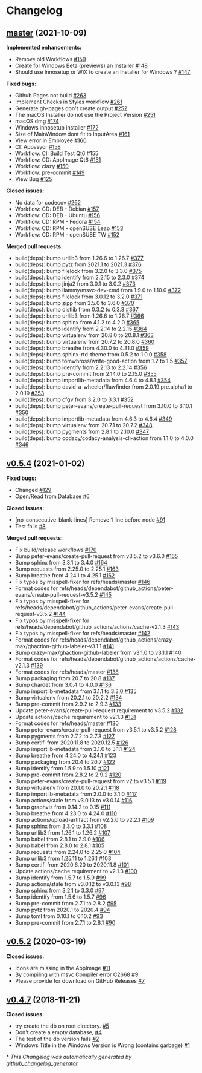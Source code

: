 # Changelog

## [master](https://github.com/jmuelbert/jmbde-QT/tree/master) (2021-10-09)

**Implemented enhancements:**

- Remove old Workflows [\#159](https://github.com/jmuelbert/jmbde-QT/issues/159)
- Create for Windows Beta \(previews\) an Installer [\#148](https://github.com/jmuelbert/jmbde-QT/issues/148)
- Should use Innosetup or WiX to create an Installer for Windows ? [\#147](https://github.com/jmuelbert/jmbde-QT/issues/147)

**Fixed bugs:**

- Github Pages not build [\#263](https://github.com/jmuelbert/jmbde-QT/issues/263)
- Implement Checks in Styles workflow [\#261](https://github.com/jmuelbert/jmbde-QT/issues/261)
- Generate gh-pages don't create output [\#252](https://github.com/jmuelbert/jmbde-QT/issues/252)
- The macOS Installer do not use the Project Version [\#251](https://github.com/jmuelbert/jmbde-QT/issues/251)
- macOS dmg [\#174](https://github.com/jmuelbert/jmbde-QT/issues/174)
- Windows innosetup installer [\#172](https://github.com/jmuelbert/jmbde-QT/issues/172)
- Size of MainWindow dont fit to InputArea [\#161](https://github.com/jmuelbert/jmbde-QT/issues/161)
- View error in Employee [\#160](https://github.com/jmuelbert/jmbde-QT/issues/160)
- CI: Appveyor [\#158](https://github.com/jmuelbert/jmbde-QT/issues/158)
- Workflow: CI: Build Test Qt6 [\#155](https://github.com/jmuelbert/jmbde-QT/issues/155)
- Workflow: CD: AppImage Qt6 [\#151](https://github.com/jmuelbert/jmbde-QT/issues/151)
- Workflow: clazy [\#150](https://github.com/jmuelbert/jmbde-QT/issues/150)
- Workflow: pre-commit [\#149](https://github.com/jmuelbert/jmbde-QT/issues/149)
- View Bug [\#125](https://github.com/jmuelbert/jmbde-QT/issues/125)

**Closed issues:**

- No data for codecov [\#262](https://github.com/jmuelbert/jmbde-QT/issues/262)
- Workflow: CD: DEB - Debian [\#157](https://github.com/jmuelbert/jmbde-QT/issues/157)
- Workflow: CD: DEB - Ubuntu [\#156](https://github.com/jmuelbert/jmbde-QT/issues/156)
- Workflow:  CD: RPM - Fedora [\#154](https://github.com/jmuelbert/jmbde-QT/issues/154)
- Workflow: CD: RPM - openSUSE Leap [\#153](https://github.com/jmuelbert/jmbde-QT/issues/153)
- Workflow: CD: RPM - openSUSE TW [\#152](https://github.com/jmuelbert/jmbde-QT/issues/152)

**Merged pull requests:**

- build\(deps\): bump urllib3 from 1.26.6 to 1.26.7 [\#377](https://github.com/jmuelbert/jmbde-QT/pull/377)
- build\(deps\): bump pytz from 2021.1 to 2021.3 [\#376](https://github.com/jmuelbert/jmbde-QT/pull/376)
- build\(deps\): bump filelock from 3.2.0 to 3.3.0 [\#375](https://github.com/jmuelbert/jmbde-QT/pull/375)
- build\(deps\): bump identify from 2.2.15 to 2.3.0 [\#374](https://github.com/jmuelbert/jmbde-QT/pull/374)
- build\(deps\): bump jinja2 from 3.0.1 to 3.0.2 [\#373](https://github.com/jmuelbert/jmbde-QT/pull/373)
- build\(deps\): bump ilammy/msvc-dev-cmd from 1.9.0 to 1.10.0 [\#372](https://github.com/jmuelbert/jmbde-QT/pull/372)
- build\(deps\): bump filelock from 3.0.12 to 3.2.0 [\#371](https://github.com/jmuelbert/jmbde-QT/pull/371)
- build\(deps\): bump zipp from 3.5.0 to 3.6.0 [\#370](https://github.com/jmuelbert/jmbde-QT/pull/370)
- build\(deps\): bump distlib from 0.3.2 to 0.3.3 [\#367](https://github.com/jmuelbert/jmbde-QT/pull/367)
- build\(deps\): bump urllib3 from 1.26.6 to 1.26.7 [\#366](https://github.com/jmuelbert/jmbde-QT/pull/366)
- build\(deps\): bump sphinx from 4.1.2 to 4.2.0 [\#365](https://github.com/jmuelbert/jmbde-QT/pull/365)
- build\(deps\): bump identify from 2.2.14 to 2.2.15 [\#364](https://github.com/jmuelbert/jmbde-QT/pull/364)
- build\(deps\): bump virtualenv from 20.8.0 to 20.8.1 [\#363](https://github.com/jmuelbert/jmbde-QT/pull/363)
- build\(deps\): bump virtualenv from 20.7.2 to 20.8.0 [\#360](https://github.com/jmuelbert/jmbde-QT/pull/360)
- build\(deps\): bump breathe from 4.30.0 to 4.31.0 [\#359](https://github.com/jmuelbert/jmbde-QT/pull/359)
- build\(deps\): bump sphinx-rtd-theme from 0.5.2 to 1.0.0 [\#358](https://github.com/jmuelbert/jmbde-QT/pull/358)
- build\(deps\): bump tomwhross/write-good-action from 1.2 to 1.5 [\#357](https://github.com/jmuelbert/jmbde-QT/pull/357)
- build\(deps\): bump identify from 2.2.13 to 2.2.14 [\#356](https://github.com/jmuelbert/jmbde-QT/pull/356)
- build\(deps\): bump pre-commit from 2.14.0 to 2.15.0 [\#355](https://github.com/jmuelbert/jmbde-QT/pull/355)
- build\(deps\): bump importlib-metadata from 4.6.4 to 4.8.1 [\#354](https://github.com/jmuelbert/jmbde-QT/pull/354)
- build\(deps\): bump david-a-wheeler/flawfinder from 2.0.19.pre.alpha1 to 2.0.19 [\#353](https://github.com/jmuelbert/jmbde-QT/pull/353)
- build\(deps\): bump cfgv from 3.2.0 to 3.3.1 [\#352](https://github.com/jmuelbert/jmbde-QT/pull/352)
- build\(deps\): bump peter-evans/create-pull-request from 3.10.0 to 3.10.1 [\#350](https://github.com/jmuelbert/jmbde-QT/pull/350)
- build\(deps\): bump importlib-metadata from 4.6.3 to 4.6.4 [\#349](https://github.com/jmuelbert/jmbde-QT/pull/349)
- build\(deps\): bump virtualenv from 20.7.1 to 20.7.2 [\#348](https://github.com/jmuelbert/jmbde-QT/pull/348)
- build\(deps\): bump pygments from 2.8.1 to 2.10.0 [\#347](https://github.com/jmuelbert/jmbde-QT/pull/347)
- build\(deps\): bump codacy/codacy-analysis-cli-action from 1.1.0 to 4.0.0 [\#346](https://github.com/jmuelbert/jmbde-QT/pull/346)

## [v0.5.4](https://github.com/jmuelbert/jmbde-QT/tree/v0.5.4) (2021-01-02)

**Fixed bugs:**

- Changed [\#129](https://github.com/jmuelbert/jmbde-QT/issues/129)
- Open/Read from Database [\#6](https://github.com/jmuelbert/jmbde-QT/issues/6)

**Closed issues:**

- \[no-consecutive-blank-lines\] Remove 1 line before node [\#91](https://github.com/jmuelbert/jmbde-QT/issues/91)
- Test fails [\#8](https://github.com/jmuelbert/jmbde-QT/issues/8)

**Merged pull requests:**

- Fix build/release workflows [\#170](https://github.com/jmuelbert/jmbde-QT/pull/170)
- Bump peter-evans/create-pull-request from v3.5.2 to v3.6.0 [\#165](https://github.com/jmuelbert/jmbde-QT/pull/165)
- Bump sphinx from 3.3.1 to 3.4.0 [\#164](https://github.com/jmuelbert/jmbde-QT/pull/164)
- Bump requests from 2.25.0 to 2.25.1 [\#163](https://github.com/jmuelbert/jmbde-QT/pull/163)
- Bump breathe from 4.24.1 to 4.25.1 [\#162](https://github.com/jmuelbert/jmbde-QT/pull/162)
- Fix typos by misspell-fixer for refs/heads/master [\#146](https://github.com/jmuelbert/jmbde-QT/pull/146)
- Format codes for refs/heads/dependabot/github\_actions/peter-evans/create-pull-request-v3.5.2 [\#145](https://github.com/jmuelbert/jmbde-QT/pull/145)
- Fix typos by misspell-fixer for refs/heads/dependabot/github\_actions/peter-evans/create-pull-request-v3.5.2 [\#144](https://github.com/jmuelbert/jmbde-QT/pull/144)
- Fix typos by misspell-fixer for refs/heads/dependabot/github\_actions/actions/cache-v2.1.3 [\#143](https://github.com/jmuelbert/jmbde-QT/pull/143)
- Fix typos by misspell-fixer for refs/heads/master [\#142](https://github.com/jmuelbert/jmbde-QT/pull/142)
- Format codes for refs/heads/dependabot/github\_actions/crazy-max/ghaction-github-labeler-v3.1.1 [\#141](https://github.com/jmuelbert/jmbde-QT/pull/141)
- Bump crazy-max/ghaction-github-labeler from v3.1.0 to v3.1.1 [\#140](https://github.com/jmuelbert/jmbde-QT/pull/140)
- Format codes for refs/heads/dependabot/github\_actions/actions/cache-v2.1.3 [\#139](https://github.com/jmuelbert/jmbde-QT/pull/139)
- Format codes for refs/heads/master [\#138](https://github.com/jmuelbert/jmbde-QT/pull/138)
- Bump packaging from 20.7 to 20.8 [\#137](https://github.com/jmuelbert/jmbde-QT/pull/137)
- Bump chardet from 3.0.4 to 4.0.0 [\#136](https://github.com/jmuelbert/jmbde-QT/pull/136)
- Bump importlib-metadata from 3.1.1 to 3.3.0 [\#135](https://github.com/jmuelbert/jmbde-QT/pull/135)
- Bump virtualenv from 20.2.1 to 20.2.2 [\#134](https://github.com/jmuelbert/jmbde-QT/pull/134)
- Bump pre-commit from 2.9.2 to 2.9.3 [\#133](https://github.com/jmuelbert/jmbde-QT/pull/133)
- Update peter-evans/create-pull-request requirement to v3.5.2 [\#132](https://github.com/jmuelbert/jmbde-QT/pull/132)
- Update actions/cache requirement to v2.1.3 [\#131](https://github.com/jmuelbert/jmbde-QT/pull/131)
- Format codes for refs/heads/master [\#130](https://github.com/jmuelbert/jmbde-QT/pull/130)
- Bump peter-evans/create-pull-request from v3.5.1 to v3.5.2 [\#128](https://github.com/jmuelbert/jmbde-QT/pull/128)
- Bump pygments from 2.7.2 to 2.7.3 [\#127](https://github.com/jmuelbert/jmbde-QT/pull/127)
- Bump certifi from 2020.11.8 to 2020.12.5 [\#126](https://github.com/jmuelbert/jmbde-QT/pull/126)
- Bump importlib-metadata from 3.1.0 to 3.1.1 [\#124](https://github.com/jmuelbert/jmbde-QT/pull/124)
- Bump breathe from 4.24.0 to 4.24.1 [\#123](https://github.com/jmuelbert/jmbde-QT/pull/123)
- Bump packaging from 20.4 to 20.7 [\#122](https://github.com/jmuelbert/jmbde-QT/pull/122)
- Bump identify from 1.5.9 to 1.5.10 [\#121](https://github.com/jmuelbert/jmbde-QT/pull/121)
- Bump pre-commit from 2.8.2 to 2.9.2 [\#120](https://github.com/jmuelbert/jmbde-QT/pull/120)
- Bump peter-evans/create-pull-request from v2 to v3.5.1 [\#119](https://github.com/jmuelbert/jmbde-QT/pull/119)
- Bump virtualenv from 20.1.0 to 20.2.1 [\#118](https://github.com/jmuelbert/jmbde-QT/pull/118)
- Bump importlib-metadata from 2.0.0 to 3.1.0 [\#117](https://github.com/jmuelbert/jmbde-QT/pull/117)
- Bump actions/stale from v3.0.13 to v3.0.14 [\#116](https://github.com/jmuelbert/jmbde-QT/pull/116)
- Bump graphviz from 0.14.2 to 0.15 [\#111](https://github.com/jmuelbert/jmbde-QT/pull/111)
- Bump breathe from 4.23.0 to 4.24.0 [\#110](https://github.com/jmuelbert/jmbde-QT/pull/110)
- Bump actions/upload-artifact from v2.2.0 to v2.2.1 [\#109](https://github.com/jmuelbert/jmbde-QT/pull/109)
- Bump sphinx from 3.3.0 to 3.3.1 [\#108](https://github.com/jmuelbert/jmbde-QT/pull/108)
- Bump urllib3 from 1.26.1 to 1.26.2 [\#107](https://github.com/jmuelbert/jmbde-QT/pull/107)
- Bump babel from 2.8.1 to 2.9.0 [\#106](https://github.com/jmuelbert/jmbde-QT/pull/106)
- Bump babel from 2.8.0 to 2.8.1 [\#105](https://github.com/jmuelbert/jmbde-QT/pull/105)
- Bump requests from 2.24.0 to 2.25.0 [\#104](https://github.com/jmuelbert/jmbde-QT/pull/104)
- Bump urllib3 from 1.25.11 to 1.26.1 [\#103](https://github.com/jmuelbert/jmbde-QT/pull/103)
- Bump certifi from 2020.6.20 to 2020.11.8 [\#101](https://github.com/jmuelbert/jmbde-QT/pull/101)
- Update actions/cache requirement to v2.1.3 [\#100](https://github.com/jmuelbert/jmbde-QT/pull/100)
- Bump identify from 1.5.7 to 1.5.9 [\#99](https://github.com/jmuelbert/jmbde-QT/pull/99)
- Bump actions/stale from v3.0.12 to v3.0.13 [\#98](https://github.com/jmuelbert/jmbde-QT/pull/98)
- Bump sphinx from 3.2.1 to 3.3.0 [\#97](https://github.com/jmuelbert/jmbde-QT/pull/97)
- Bump identify from 1.5.6 to 1.5.7 [\#96](https://github.com/jmuelbert/jmbde-QT/pull/96)
- Bump pre-commit from 2.7.1 to 2.8.2 [\#95](https://github.com/jmuelbert/jmbde-QT/pull/95)
- Bump pytz from 2020.1 to 2020.4 [\#94](https://github.com/jmuelbert/jmbde-QT/pull/94)
- Bump toml from 0.10.1 to 0.10.2 [\#93](https://github.com/jmuelbert/jmbde-QT/pull/93)
- Bump pre-commit from 2.7.1 to 2.8.1 [\#90](https://github.com/jmuelbert/jmbde-QT/pull/90)

## [v0.5.2](https://github.com/jmuelbert/jmbde-QT/tree/v0.5.2) (2020-03-19)

**Closed issues:**

- Icons are missing in the AppImage [\#11](https://github.com/jmuelbert/jmbde-QT/issues/11)
- By compiling with msvc Compiler error  C2668 [\#9](https://github.com/jmuelbert/jmbde-QT/issues/9)
- Please provide for download on GitHub Releases [\#7](https://github.com/jmuelbert/jmbde-QT/issues/7)

## [v0.4.7](https://github.com/jmuelbert/jmbde-QT/tree/v0.4.7) (2018-11-21)

**Closed issues:**

- try create the db on root directory.  [\#5](https://github.com/jmuelbert/jmbde-QT/issues/5)
- Don't create a empty database, [\#4](https://github.com/jmuelbert/jmbde-QT/issues/4)
- The test of the db version fails [\#2](https://github.com/jmuelbert/jmbde-QT/issues/2)
- Windows Title in the Windows Version is Wrong \(contains garbage\) [\#1](https://github.com/jmuelbert/jmbde-QT/issues/1)



\* *This Changelog was automatically generated by [github_changelog_generator](https://github.com/github-changelog-generator/github-changelog-generator)*
